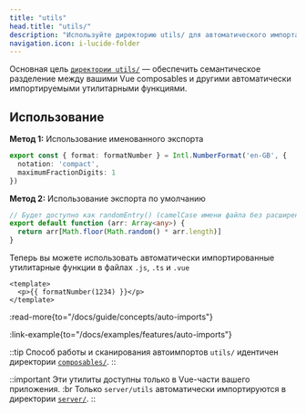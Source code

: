 ```yaml
---
title: "utils"
head.title: "utils/"
description: "Используйте директорию utils/ для автоматического импорта ваших утилитарных функций во всем приложении."
navigation.icon: i-lucide-folder
---
```


Основная цель [`директории utils/`](/docs/guide/directory-structure/utils) — обеспечить семантическое разделение между вашими Vue composables и другими автоматически импортируемыми утилитарными функциями.

## Использование

**Метод 1:** Использование именованного экспорта

```ts twoslash [utils/index.ts]
export const { format: formatNumber } = Intl.NumberFormat('en-GB', {
  notation: 'compact',
  maximumFractionDigits: 1
})
```

**Метод 2:** Использование экспорта по умолчанию

```ts twoslash [utils/random-entry.ts или utils/randomEntry.ts]
// Будет доступно как randomEntry() (camelCase имени файла без расширения)
export default function (arr: Array<any>) {
  return arr[Math.floor(Math.random() * arr.length)]
}
```

Теперь вы можете использовать автоматически импортированные утилитарные функции в файлах `.js`, `.ts` и `.vue`

```vue [app.vue]
<template>
  <p>{{ formatNumber(1234) }}</p>
</template>
```

:read-more{to="/docs/guide/concepts/auto-imports"}

:link-example{to="/docs/examples/features/auto-imports"}

::tip
Способ работы и сканирования автоимпортов `utils/` идентичен директории [`composables/`](/docs/guide/directory-structure/composables).
::

::important
Эти утилиты доступны только в Vue-части вашего приложения. :br
Только `server/utils` автоматически импортируются в директории [`server/`](/docs/guide/directory-structure/server#server-utilities).
::